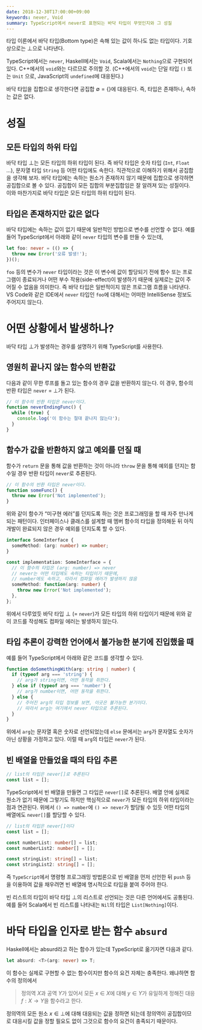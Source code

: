 ```yaml
---
date: 2018-12-30T17:00:00+09:00
keywords: never, Void
summary: TypeScript에서 never로 표현되는 바닥 타입이 무엇인지와 그 성질
---
```


타입 이론에서 바닥 타입(Bottom type)은 속해 있는 값이 하나도 없는 타입이다. 기호 상으로는 $\perp$으로 나타낸다.

TypeScript에서는 `never`, Haskell에서는 `Void`, Scala에서는 `Nothing`으로 구현되어 있다. C++에서의 `void`와는 다르므로 주의할 것. (C++에서의 `void`는 단일 타입 `()` 또는 `Unit` 으로, JavaScript의 `undefined`에 대응된다.)

바닥 타입을 집합으로 생각한다면 공집합 $\emptyset = \{\}$에 대응된다. 즉, 타입은 존재하나, 속하는 값은 없다.

# 성질

## 모든 타입의 하위 타입

바닥 타입 $\perp$는 모든 타입의 하위 타입이 된다. 즉 바닥 타입은 숫자 타입 (`Int`, `Float` ...), 문자열 타입 `String` 등 어떤 타입에도 속한다. 직관적으로 이해하기 위해서 공집합을 생각해 보자. 바닥 타입에는 속하는 원소가 존재하지 않기 때문에 집합으로 생각하면 공집합으로 볼 수 있다. 공집합이 모든 집합의 부분집합임은 잘 알려져 있는 성질이다. 이와 마찬가지로 바닥 타입은 모든 타입의 하위 타입이 된다.

## 타입은 존재하지만 값은 없다

바닥 타입에는 속하는 값이 없기 때문에 일반적인 방법으로 변수를 선언할 수 없다. 예를 들어 TypeScript에서 아래와 같이 `never` 타입의 변수를 만들 수 있는데,

```ts
let foo: never = (() => {
  throw new Error('오류 발생!');
})();
```

`foo` 등의 변수가 `never` 타입이라는 것은 이 변수에 값이 할당되기 전에 함수 또는 프로그램이 종료되거나 어떤 부수 작용(side-effect)이 발생하기 때문에 실제로는 값이 주어질 수 없음을 의미한다. 즉 바닥 타입은 일반적이지 않은 프로그램 흐름을 나타낸다. VS Code와 같은 IDE에서 `never` 타입인 `foo`에 대해서는 어떠한 IntelliSense 정보도 주어지지 않는다.

# 어떤 상황에서 발생하나?

바닥 타입 $\perp$가 발생하는 경우를 설명하기 위해 TypeScript를 사용한다.

## 영원히 끝나지 않는 함수의 반환값

다음과 같이 무한 루프를 돌고 있는 함수의 경우 값을 반환하지 않는다. 이 경우, 함수의 반환 타입은 `never` = $\perp$가 된다.

```ts
// 이 함수의 반환 타입은 never이다.
function neverEndingFunc() {
  while (true) {
    console.log('이 함수는 절대 끝나지 않는다');
  }
}
```

## 함수가 값을 반환하지 않고 예외를 던질 때

함수가 `return` 문을 통해 값을 반환하는 것이 아니라 `throw` 문을 통해 예외를 던지는 함수일 경우 반환 타입이 `never`로 추론된다.

```ts
// 이 함수의 반환 타입은 never이다.
function someFunc() {
  throw new Error('Not implemented');
}
```

위와 같이 함수가 “미구현 에러”를 던지도록 하는 것은 프로그래밍을 할 때 자주 만나게 되는 패턴이다. 인터페이스나 클래스를 설계할 때 멤버 함수의 타입을 정의해둔 뒤 아직 개발이 완료되지 않은 경우 예외를 던지도록 할 수 있다.

```ts
interface SomeInterface {
  someMethod: (arg: number) => number;
}

const implementation: SomeInterface = {
  // 이 함수의 타입은 (arg: number) => never
  // never는 어떤 타입에도 속하는 타입이기 때문에,
  // number에도 속하고, 따라서 컴파일 에러가 발생하지 않음
  someMethod: function(arg: number) {
    throw new Error('Not implemented');
  },
};
```

위에서 다루었듯 바닥 타입 $\perp$ (= `never`)가 모든 타입의 하위 타입이기 때문에 위와 같이 코드를 작성해도 컴파일 에러는 발생하지 않는다.

## 타입 추론이 강력한 언어에서 불가능한 분기에 진입했을 때

예를 들어 TypeScript에서 아래와 같은 코드를 생각할 수 있다.

```ts
function doSomethingWith(arg: string | number) {
  if (typeof arg === 'string') {
    // arg가 string이면, 어떤 동작을 취한다.
  } else if (typeof arg === 'number') {
    // arg가 number이면, 어떤 동작을 취한다.
  } else {
    // 주어진 arg의 타입 정보를 보면, 이곳은 불가능한 분기이다.
    // 따라서 arg는 여기에서 never 타입으로 추론된다.
  }
}
```

위에서 `arg`는 문자열 혹은 숫자로 선언되었는데 `else` 문에서는 `arg`가 문자열도 숫자가 아닌 상황을 가정하고 있다. 이럴 때 `arg`의 타입은 `never`가 된다.

## 빈 배열을 만들었을 때의 타입 추론

```ts
// list의 타입은 never[]로 추론된다
const list = [];
```

TypeScript에서 빈 배열을 만들면 그 타입은 `never[]`로 추론된다. 배열 안에 실제로 원소가 없기 때문에 그렇기도 하지만 핵심적으로 `never`가 모든 타입의 하위 타입이라는 점과 연관된다. 위에서 `() => number`에 `() => never`가 할당될 수 있듯 어떤 타입의 배열에도 `never[]`를 할당할 수 있다.

```ts
// list의 타입은 never[]이다
const list = [];

const numberList: number[] = list;
const numberList2: number[] = [];

const stringList: string[] = list;
const stringList2: string[] = [];
```

즉 `TypeScript`에서 명령형 프로그래밍 방법론으로 빈 배열을 먼저 선언한 뒤 `push` 등을 이용하여 값을 채우려면 빈 배열에 명시적으로 타입을 붙여 주어야 한다.

빈 리스트의 타입이 바닥 타입 $\perp$의 리스트로 선언되는 것은 다른 언어에서도 공통된다. 예를 들어 Scala에서 빈 리스트를 나타내는 `Nil`의 타입은 `List[Nothing]`이다.

# 바닥 타입을 인자로 받는 함수 `absurd`

Haskell에서는 absurd라고 하는 함수가 있는데 TypeScript로 옮기자면 다음과 같다.

```ts
let absurd: <T>(arg: never) => T;
```

이 함수는 실제로 구현할 수 없는 함수이지만 함수의 요건 자체는 충족한다. 왜냐하면 함수의 정의에서

> 정의역 $X$과 공역 $Y$가 있어서 모든 $x \in X$에 대해 $y \in Y$가 유일하게 정해진 대응 $f: X \rightarrow Y$을 함수라고 한다.

정의역의 모든 원소 $x \in \perp$에 대해 대응되는 값을 정하면 되는데 정의역이 공집합이므로 대응시킬 값을 정할 필요도 없이 그것으로 함수의 요건이 충족되기 때문이다.
